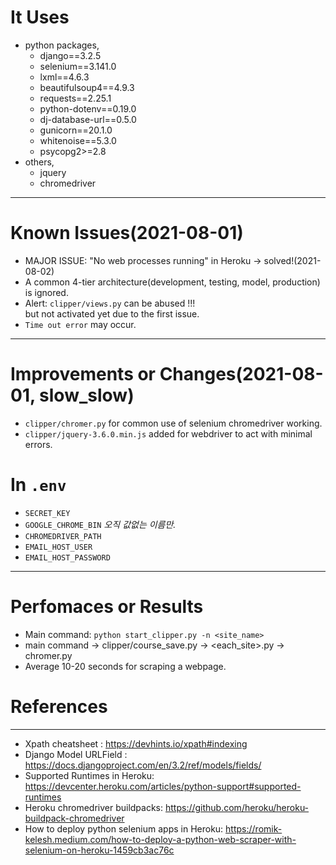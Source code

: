 # It Uses 
- python packages,
  - django==3.2.5
  - selenium==3.141.0
  - lxml==4.6.3
  - beautifulsoup4==4.9.3
  - requests==2.25.1
  - python-dotenv==0.19.0
  - dj-database-url==0.5.0
  - gunicorn==20.1.0
  - whitenoise==5.3.0
  - psycopg2>=2.8
- others,
  - jquery
  - chromedriver
  
---  


# Known Issues(2021-08-01)
- MAJOR ISSUE: "No web processes running" in Heroku -> solved!(2021-08-02)
- A common 4-tier architecture(development, testing, model, production) is ignored. 
- Alert: `clipper/views.py` can be abused !!!   
  but not activated yet due to the first issue.
- `Time out error` may occur.

---  
# Improvements or Changes(2021-08-01, slow_slow)
- `clipper/chromer.py` for common use of selenium chromedriver working.
- `clipper/jquery-3.6.0.min.js` added for webdriver to act with minimal errors.


# In `.env`
- `SECRET_KEY`
- `GOOGLE_CHROME_BIN` *오직 값없는 이름만.*
- `CHROMEDRIVER_PATH`
- `EMAIL_HOST_USER`
- `EMAIL_HOST_PASSWORD`
---
# Perfomaces or Results
- Main command: `python start_clipper.py -n <site_name>`
- main command -> clipper/course_save.py -> <each_site>.py -> chromer.py
- Average 10-20 seconds for scraping a webpage.
  

# References
---  
- Xpath cheatsheet : https://devhints.io/xpath#indexing  
- Django Model URLField : https://docs.djangoproject.com/en/3.2/ref/models/fields/ 
- Supported Runtimes in Heroku: https://devcenter.heroku.com/articles/python-support#supported-runtimes  
- Heroku chromedriver buildpacks: https://github.com/heroku/heroku-buildpack-chromedriver
- How to deploy python selenium apps in Heroku: https://romik-kelesh.medium.com/how-to-deploy-a-python-web-scraper-with-selenium-on-heroku-1459cb3ac76c